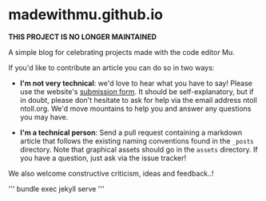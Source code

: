 # madewithmu.github.io

**THIS PROJECT IS NO LONGER MAINTAINED**

A simple blog for celebrating projects made with the code editor Mu.

If you'd like to contribute an article you can do so in two ways:

* **I'm not very technical**: we'd love to hear what you have to say! Please
  use the website's [submission form](https://madewith.mu/submit/). It should
  be self-explanatory, but if in doubt, please don't hesitate to ask for help
  via the email address ntoll <at> ntoll.org. We'd move mountains to help you
  and answer any questions you may have.

* **I'm a technical person**: Send a pull request containing a markdown article
  that follows the existing naming conventions found in the `_posts` directory.
  Note that graphical assets should go in the `assets` directory. If you have a
  question, just ask via the issue tracker!

We also welcome constructive criticism, ideas and feedback..!

'''
bundle exec jekyll serve
'''
